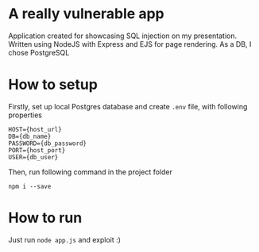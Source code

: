 # A really vulnerable app
Application created for showcasing SQL injection on my presentation. Written using NodeJS with Express and EJS for page rendering. As a DB, I chose PostgreSQL


# How to setup

Firstly, set up local Postgres database and create `.env` file, with following properties

```
HOST={host_url}
DB={db_name}
PASSWORD={db_password}
PORT={host_port}
USER={db_user}
```
Then, run following command in the project folder
```
npm i --save
```

# How to run

Just run `node app.js` and exploit :)